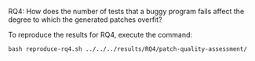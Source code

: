 RQ4: How does the number of tests that a buggy program fails affect the degree to which the generated patches overfit?

To reproduce the results for RQ4, execute the command:

`bash reproduce-rq4.sh ../../../results/RQ4/patch-quality-assessment/`
